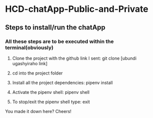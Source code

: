 # HCD-chatApp-Public-and-Private

## Steps to install/run the chatApp

### All these steps are to be executed within the terminal(obviously)

1. Clone the project with the github link I sent: git clone [ubundi ugashyiraho link]

2. cd into the project folder

3. Install all the project dependencies: pipenv install

4. Activate the pipenv shell: pipenv shell
5. To stop/exit the pipenv shell type: exit

You made it down here?
Cheers!
